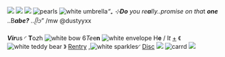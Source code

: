 
![](https://64.media.tumblr.com/88837ed46605d76c97a36ea87144a2d7/e2f9a80a93a420ee-03/s500x750/4de70811a2976533ecc5b426d7d4c9a300b83b41.pnj)
![](https://i.postimg.cc/TYTzcdWQ/23164646-CVUv3-Lc-A.png)
![](https://cdn.readawrite.com/articles/11816/11815210/thumbnail/large.gif?3)
 ![pearls](https://i.postimg.cc/TYTzcdWQ/23164646-CVUv3-Lc-A.png)
![white umbrella](https://i.postimg.cc/5N60fWx4/tumblr-74cfa67e1c50e99210295aed6602d404-ab29c344-75.webp)*“₊ ⊹**Do** you re**a**lly..*promise on th*a*t ***one*** ..B***abe?*** *..ᥫ᭡”* /mw @dustyyxx

***Vir***us ◜
**T**o*z*h ![white bow](https://i.postimg.cc/28Gcwn4X/tumblr-0018ac2053c69abb00c067f033f75593-3c78e3fd-75.webp)
6*Te*e**n**  ![white envelope](https://i.postimg.cc/qvh3GFFY/tumblr-1c34d63d43b94d17d0ee4d6c45134da8-71dfcbb8-75.webp)
H**e** / I*t*
[+](https://en.pronouns.page/@Viiirusz)
 《![white teddy bear](https://i.postimg.cc/wvNbNF5Y/tumblr-622b69170748940bf7e58f024a808bd2-39e098b3-100.webp) 》
[Rentry](https://rentry.co/VICTIMxTCO) ,![white sparkles](https://i.postimg.cc/rpc01p2n/tumblr-6f066b885ca723d23609e8a7e8a7d1d4-cc908d5a-75.webp)◜ [Disc](https://discord.com/users/898567520351567933) ![](https://64.media.tumblr.com/02a89f8f33d116682a7e0ee53e78a4b2/d5f3956d46975a7f-e5/s75x75_c1/dfa26f348c7fb2c219171e94c2980fdec37aba71.gifv) 
![carrd](https://vira6ot.carrd.co/)
![](https://64.media.tumblr.com/af39a848d033854e5373cf92e1e353ba/e2f9a80a93a420ee-7b/s640x960/5f816d89ed2d58fa460707ffb9a86a2c94b1b6c9.pnj)
